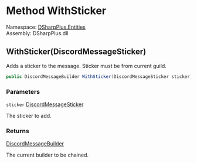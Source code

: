 # Method WithSticker

Namespace: [DSharpPlus.Entities](DSharpPlus.Entities.md)  
Assembly: DSharpPlus.dll

## <a id="DSharpPlus_Entities_DiscordMessageBuilder_WithSticker_DSharpPlus_Entities_DiscordMessageSticker_"></a>WithSticker\(DiscordMessageSticker\)

Adds a sticker to the message. Sticker must be from current guild.

```csharp
public DiscordMessageBuilder WithSticker(DiscordMessageSticker sticker)
```

### Parameters

`sticker` [DiscordMessageSticker](DSharpPlus.Entities.DiscordMessageSticker.md)

The sticker to add.

### Returns

[DiscordMessageBuilder](DSharpPlus.Entities.DiscordMessageBuilder.md)

The current builder to be chained.

